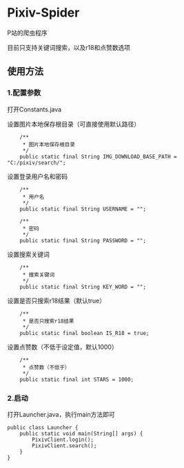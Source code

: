 # Pixiv-Spider
P站的爬虫程序

目前只支持关键词搜索，以及r18和点赞数选项
## 使用方法
### 1.配置参数
打开Constants.java

设置图片本地保存根目录（可直接使用默认路径）
```$xslt
    /**
     * 图片本地保存根目录
     */
    public static final String IMG_DOWNLOAD_BASE_PATH = "C:/pixiv/search/";
```
设置登录用户名和密码
```$xslt
    /**
     * 用户名
     */
    public static final String USERNAME = "";

    /**
     * 密码
     */
    public static final String PASSWORD = "";
```
设置搜索关键词
```$xslt
    /**
     * 搜索关键词
     */
    public static final String KEY_WORD = "";
```
设置是否只搜索r18结果（默认true）
```$xslt
    /**
     * 是否只搜索r18结果
     */
    public static final boolean IS_R18 = true;
```
设置点赞数（不低于设定值，默认1000）
```$xslt
    /**
     * 点赞数（不低于）
     */
    public static final int STARS = 1000;
```
### 2.启动
打开Launcher.java，执行main方法即可
```$xslt
public class Launcher {
    public static void main(String[] args) {
        PixivClient.login();
        PixivClient.search();
    }
}
```